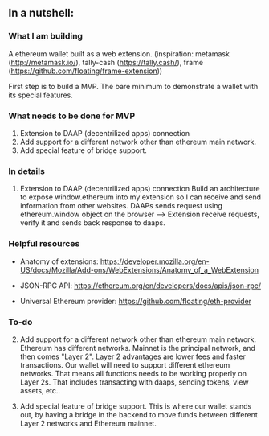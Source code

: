 ## In a nutshell: 

### What I am building
A ethereum wallet built as a web extension. (inspiration: metamask (http://metamask.io/), tally-cash (https://tally.cash/), frame (https://github.com/floating/frame-extension))

First step is to build a MVP. The bare minimum to demonstrate a wallet with its special features. 

### What needs to be done for MVP
1. Extension to DAAP (decentrilized apps) connection
2. Add support for a different network other than ethereum main network. 
3. Add special feature of bridge support. 

### In details
1. Extension to DAAP (decentrilized apps) connection
Build an architecture to expose window.ethereum into my extension so I can receive and send information from other websites. 
DAAPs sends request using ethereum.window object on the browser —> Extension receive requests, verify it and sends back response to daaps. 

### Helpful resources
- Anatomy of extensions: https://developer.mozilla.org/en-US/docs/Mozilla/Add-ons/WebExtensions/Anatomy_of_a_WebExtension

- JSON-RPC API: https://ethereum.org/en/developers/docs/apis/json-rpc/

- Universal Ethereum provider: https://github.com/floating/eth-provider

### To-do
2. Add support for a different network other than ethereum main network. 
Ethereum has different networks. Mainnet is the principal network, and then comes "Layer 2". Layer 2 advantages are lower fees and faster transactions. Our wallet will need to support different ethereum networks. That means all functions needs to be working properly on Layer 2s. That includes transacting with daaps, sending tokens, view assets, etc..

3. Add special feature of bridge support.
This is where our wallet stands out, by having a bridge in the backend to move funds between different Layer 2 networks and Ethereum mainnet.
